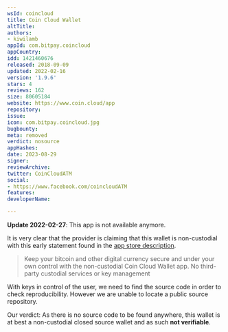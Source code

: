 ```yaml
---
wsId: coincloud
title: Coin Cloud Wallet
altTitle: 
authors:
- kiwilamb
appId: com.bitpay.coincloud
appCountry: 
idd: 1421460676
released: 2018-09-09
updated: 2022-02-16
version: '1.9.6'
stars: 4
reviews: 162
size: 80605184
website: https://www.coin.cloud/app
repository: 
issue: 
icon: com.bitpay.coincloud.jpg
bugbounty: 
meta: removed
verdict: nosource
appHashes: 
date: 2023-08-29
signer: 
reviewArchive: 
twitter: CoinCloudATM
social:
- https://www.facebook.com/coincloudATM
features: 
developerName: 

---
```


**Update 2022-02-27**: This app is not available anymore.

It is very clear that the provider is claiming that this wallet is non-custodial with this early statement found in the [app store description](https://apps.apple.com/app/id1421460676).

> Keep your bitcoin and other digital currency secure and under your own control with the non-custodial Coin Cloud Wallet app. No third-party custodial services or key management

With keys in control of the user, we need to find the source code in order to check reproducibility. However we are unable to locate a public source repository.

Our verdict: As there is no source code to be found anywhere, this wallet is at best a non-custodial closed source wallet and as such **not verifiable**.

